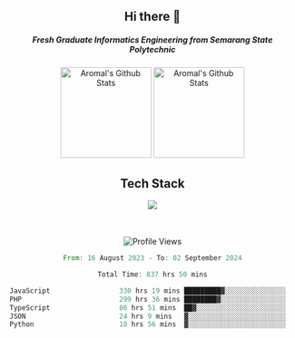 <div align="center">
  <h2>Hi there 👋</h2>

  <h5>Fresh Graduate Informatics Engineering from Semarang State Polytechnic</h5>

  <img
    height="160"
    alt="Aromal's Github Stats"
    src="https://github-readme-stats.vercel.app/api?username=dafariski77&show_icons=true&theme=tokyonight&count_private=true"
  />
  <img
    alt="Aromal's Github Stats"
    height="160"
    src="https://github-readme-stats.vercel.app/api/top-langs/?username=dafariski77&layout=compact&theme=tokyonight"
  />

  <h2>Tech Stack</h2>
  <a href="https://skillicons.dev">
    <img src="https://skillicons.dev/icons?i=express,nextjs,laravel,mysql,mongodb,redis,prisma,docker,git,gcp,tailwind&perline=14" />
  </a>

  <br /><br />
  <img src="https://komarev.com/ghpvc/?username=dafariski77&abbreviated=true" alt="Profile Views">
    
  <!--START_SECTION:waka-->

```rust
From: 16 August 2023 - To: 02 September 2024

Total Time: 837 hrs 50 mins

JavaScript                 330 hrs 19 mins █████████▓░░░░░░░░░░░░░░░   38.84 %
PHP                        299 hrs 36 mins ████████▓░░░░░░░░░░░░░░░░   35.23 %
TypeScript                 86 hrs 51 mins  ██▓░░░░░░░░░░░░░░░░░░░░░░   10.21 %
JSON                       24 hrs 9 mins   ▓░░░░░░░░░░░░░░░░░░░░░░░░   02.84 %
Python                     18 hrs 56 mins  ▓░░░░░░░░░░░░░░░░░░░░░░░░   02.23 %
```

<!--END_SECTION:waka-->
</div>
